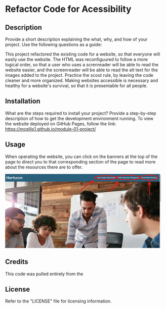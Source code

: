 # Refactor Code for Acessibility

## Description

Provide a short description explaining the what, why, and how of your project. Use the following questions as a guide:

This project refactored the existing code for a website, so that everyone will easily use the website. The HTML was reconfiguured to follow a more logical order, so that a user who uses a screnreader will be able to read the website easier, and the screenreader will be able to read the alt text for the images added to the project. Practice the scout rule, by leaving the code cleaner and more organized. Making websites accessible is necessary and healthy for a website's survival, so that it is presentable for all people.

## Installation

What are the steps required to install your project? Provide a step-by-step description of how to get the development environment running.
To view the website deployed on GitHub Pages, follow the link: https://mcellis1.github.io/module-01-project/

## Usage

When operating the website, you can click on the banners at the top of the page to direct you to that corresponding section of the page to read more about the resources there are to offer.

![image of the website with banner cards circled in red](https://github.com/mcellis1/module-01-project/blob/main/assets/images/Screenshot%202024-07-01%20164652.png)


## Credits

This code was pulled entirely from the 

## License

Refer to the "LICENSE" file for licensing information.
